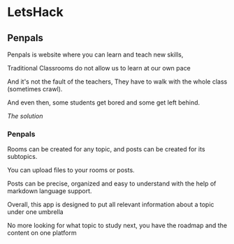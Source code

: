 # LetsHack
## Penpals

Penpals is website where you can learn and teach new skills,

Traditional Classrooms do not allow us to learn at our own pace

And it's not the fault of the teachers, They have to walk with the whole class (sometimes crawl).

And even then, some students get bored and some get left behind.

*The solution*

### Penpals

Rooms can be created for any topic, and posts can be created for its subtopics.

You can upload files to your rooms or posts.

Posts can be precise, organized and easy to understand with the help of markdown language support.

Overall, this app is designed to put all relevant information about a topic under one umbrella

No more looking for what topic to study next, you have the roadmap and the content on one platform

